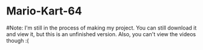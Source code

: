 # Mario-Kart-64
#Note: I'm still in the process of making my project. You can still download it and view it, but this is an unfinished version.
Also, you can't view the videos though :(
